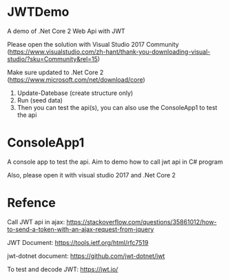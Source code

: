 # JWTDemo
A demo of .Net Core 2 Web Api with JWT

Please open the solution with Visual Studio 2017 Community 
(https://www.visualstudio.com/zh-hant/thank-you-downloading-visual-studio/?sku=Community&rel=15)

Make sure updated to .Net Core 2 (https://www.microsoft.com/net/download/core)

1. Update-Datebase (create structure only)
2. Run (seed data)
3. Then you can test the api(s), you can also use the ConsoleApp1 to test the api

# ConsoleApp1
A console app to test the api.
Aim to demo how to call jwt api in C# program

Also, please open it with visual studio 2017 and .Net Core 2

# Refence

Call JWT api in ajax:
https://stackoverflow.com/questions/35861012/how-to-send-a-token-with-an-ajax-request-from-jquery

JWT Document:
https://tools.ietf.org/html/rfc7519

jwt-dotnet document:
https://github.com/jwt-dotnet/jwt

To test and decode JWT:
https://jwt.io/

